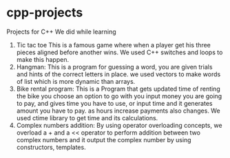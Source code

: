# cpp-projects
Projects for C++ We did while learning
1. Tic tac toe
   This is a famous game where when a player get his three pieces aligned before another wins. We used C++ switches and loops to make this happen.
2. Hangman:
   This is a program for guessing a word, you are given trials and hints of the correct letters in place. we used vectors to make words of list which is more dynamic than arrays.
3. Bike rental program:
   This is a Program that gets updated time of renting the bike you choose an option to go with you input money you are going to pay, and gives time you have to use, or input time and it generates amount you have to pay. as hours increase payments also changes. We used ctime library to get time and its calculations.
4. Complex numbers addition:
   By using operator overloading concepts, we overload a + and a << operator to perform addition between two complex numbers and it output the complex number by using constructors, templates.
